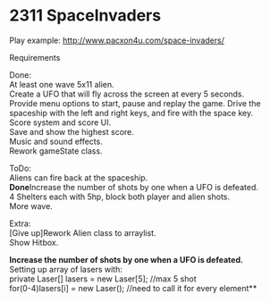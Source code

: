# 2311 SpaceInvaders 

Play example: http://www.pacxon4u.com/space-invaders/

Requirements

Done:   
At least one wave 5x11 alien.  
Create a UFO that will fly across the screen at every 5 seconds.  
Provide menu options to start, pause and replay the game. 
Drive the spaceship with the left and right keys, and fire with the space key.  
Score system and score UI.  
Save and show the highest score.  
Music and sound effects.  
Rework gameState class. 

ToDo:   
Aliens can fire back at the spaceship.  
**Done**Increase the number of shots by one when a UFO is defeated.  
4 Shelters each with 5hp, block both player and alien shots.  
More wave.  

Extra:    
[Give up]Rework Alien class to arraylist.  
Show Hitbox.  


**Increase the number of shots by one when a UFO is defeated.**   
Setting up array of lasers with:    
private Laser[] lasers = new Laser[5];  //max 5 shot    
for(0-4)lasers[i] = new Laser();    //need to call it for every element**   
